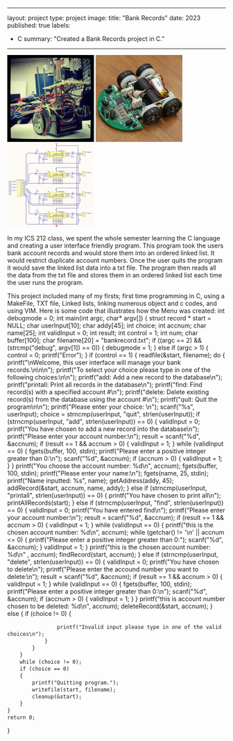 
---
layout: project
type: project
image: 
title: "Bank Records"
date: 2023
published: true
labels:
  - C
summary: "Created a Bank Records project in C."
---

<div class="text-center p-4">
  <img width="200px" src="../img/micromouse/micromouse-robot.png" class="img-thumbnail" >
  <img width="200px" src="../img/micromouse/micromouse-robot-2.jpg" class="img-thumbnail" >
  <img width="200px" src="../img/micromouse/micromouse-circuit.png" class="img-thumbnail" >
</div>

In my ICS 212 class, we spent the whole semester learning the C language and creating a user interface friendly program. This program took the users bank account records and would store them into an ordered linked list. It would restrict duplicate account numbers. Once the user quits the program it would save the linked list data into a txt file. The program then reads all the data from the txt file and stores them in an ordered linked list each time the user runs the program. 

This project included many of my firsts; first time programming in C, using a MakeFile, TXT file, Linked lists, linking numerous object and c codes, and using VIM.
Here is some code that illustrates how the Menu was created:
int debugmode = 0;
int main(int argc, char* argv[])
{
    struct record * start = NULL;
    char userInput[10];
    char addy[45];
    int choice;
    int accnum;
    char name[25];
    int validInput = 0;
    int result;
    int control = 1;
    int num;
    char buffer[100];
    char filename[20] = "bankrecord.txt";
    if ((argc == 2) && (strcmp("debug", argv[1]) == 0))
    {
        debugmode = 1;
    }
    else if (argc > 1) {
        control = 0;
        printf("Error");
    }
    if (control == 1)
    {
        readfile(&start, filename);
        do
        {
            printf("\nWelcome, this user interface will manage your bank records.\n\n\n");
            printf("To select your choice please type in one of the following choices:\n\n");
            printf("add: Add a new record to the database\n");
            printf("printall: Print all records in the database\n");
            printf("find: Find record(s) with a specified account #\n");
            printf("delete: Delete existing record(s) from the database using the account #\n");
            printf("quit: Quit the program\n\n");
            printf("Please enter your choice: \n"); scanf("%s", userInput);
            choice = strncmp(userInput, "quit", strlen(userInput));
            if (strncmp(userInput, "add", strlen(userInput)) == 0)
            {
                validInput = 0;
                printf("You have chosen to add a new record into the database\n");
                printf("Please enter your account number:\n");
                result = scanf("%d", &accnum);
                if (result == 1 && accnum > 0)
                {
                    validInput = 1;
                }
                while (validInput == 0)
                {
                    fgets(buffer, 100, stdin);
                    printf("Please enter a positive integer greater than 0:\n");
                    scanf("%d", &accnum);
                    if (accnum > 0)
                    {
                        validInput = 1;
                                              }
                }
                printf("You choose the account number: %d\n", accnum);
                fgets(buffer, 100, stdin);
                printf("Please enter your name:\n");
                fgets(name, 25, stdin);
                printf("Name inputted: %s", name);
                getAddress(addy, 45);
                addRecord(&start, accnum, name, addy);
            }
            else if (strncmp(userInput, "printall", strlen(userInput)) == 0)
            {
                printf("You have chosen to print all\n");
                printAllRecords(start);
            }
            else if (strncmp(userInput, "find", strlen(userInput)) == 0)
            {
                validInput = 0;
                printf("You have entered find\n");
                printf("Please enter your account number:\n");
                result = scanf("%d", &accnum);
                if (result == 1 && accnum > 0)
                {
validInput = 1;
                }
                while (validInput == 0)
                {
                    printf("this is the chosen account number: %d\n", accnum);
                    while (getchar() != '\n' || accnum <= 0)
                    {
                        printf("Please enter a positive integer greater than 0:");
                        scanf("%d", &accnum);
                    }
                    validInput = 1;
                }
                printf("this is the chosen account number: %d\n" , accnum);
                findRecord(start, accnum);
            }
            else if (strncmp(userInput, "delete", strlen(userInput)) == 0)
            {
                validInput = 0;
                printf("You have chosen to delete\n");
                printf("Please enter the accound number you want to delete:\n");
                result = scanf("%d", &accnum);
                                                if (result == 1 && accnum > 0)
                {
                    validInput = 1;
                }
                while (validInput == 0)
                {
                    fgets(buffer, 100, stdin);
                    printf("Please enter a positive integer greater than 0:\n");
                    scanf("%d", &accnum);
                    if (accnum > 0)
                    {
                        validInput = 1;
                    }
                }
                printf("this is account number chosen to be deleted: %d\n", accnum);
                deleteRecord(&start, accnum);
            }
            else
            {
                if (choice != 0)
                {

                    printf("Invalid input please type in one of the valid choices\n");
                }
            }
        }
        while (choice != 0);
        if (choice == 0)
        {
            printf("Quitting program.");
            writefile(start, filename);
            cleanup(&start);
        }
    }
    return 0;
}

